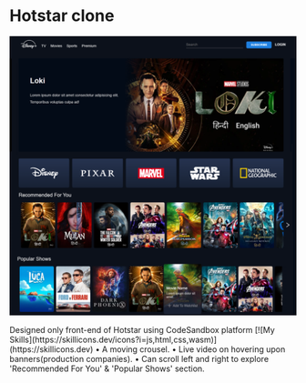 # Hotstar clone

<p align="center">
  <img src="https://github.com/SKULLDRAGON099/banner/blob/main/1.png?raw=true" width="650" alt="accessibility text">
</p>
Designed only front-end of Hotstar using CodeSandbox platform
[![My Skills](https://skillicons.dev/icons?i=js,html,css,wasm)](https://skillicons.dev)
• A moving crousel.
• Live video on hovering upon banners(production companies).
• Can scroll left and right to explore 'Recommended For You' & 'Popular Shows' section.
